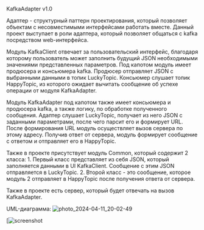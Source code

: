 KafkaAdapter v1.0

Адаптер - структурный паттерн проектирования, который позволяет объектам с несовместимыми интерфейсами работать вместе.
Данный проект выступает в роли адаптера, который позволяет общаться с kafka посредством web-интерфейса.

Модуль KafkaClient отвечает за пользовательский интерфейс, благодаря которому пользователь может заполнить будущий JSON необходимыми значениями представленных параметров. 
Под капотом модуль имеет продюсера и консьюмера kafka. Продюсер отправляет JSON с выбранными данными в топик LuckyTopic. Консьюмер слушает топик HappyTopic, из которого ожидает вычитать сообщение об успехе операции от модуля KafkaAdapter.

Модуль KafkaAdapter под капотом также имеет консьюмера и продюсера kafka, а также логику, по обработке полученного сообщения.
Адаптер слушает LuckyTopic, получает из него JSON с заданными параметрами, после чего парсит его и формирует URL.
После формирования URL модуль осуществляет вызов сервера по этому адресу.
Получив ответ от сервера, модуль формирует сообщение с ответом и отправляет его в HappyTopic.

Также в проекте присутствует модуль Common, который содержит 2 класса:
	1. Первый класс представляет из себя JSON, который заполняется данными в UI KafkaClient. Сообщение с этим JSON отправляется в LuckyTopic.
	2. Второй класс - это сообщение, которое модуль 2 отправляет в HappyTopic после получения ответа от сервера.
	
Также в проекте есть сервер, который будет отвечать на вызов KafkaAdapter.

UML-диаграмма:
![photo_2024-04-11_20-02-49](https://skr.sh/sPCYs7pogRq)

[![screenshot](https://skr.sh/sPCEsquog0w)
